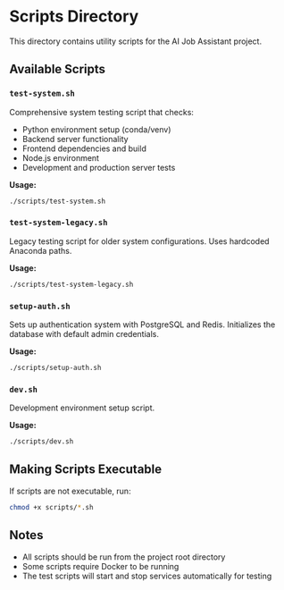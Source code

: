 # Scripts Directory

This directory contains utility scripts for the AI Job Assistant project.

## Available Scripts

### `test-system.sh`
Comprehensive system testing script that checks:
- Python environment setup (conda/venv)
- Backend server functionality
- Frontend dependencies and build
- Node.js environment
- Development and production server tests

**Usage:**
```bash
./scripts/test-system.sh
```

### `test-system-legacy.sh`
Legacy testing script for older system configurations.
Uses hardcoded Anaconda paths.

**Usage:**
```bash
./scripts/test-system-legacy.sh
```

### `setup-auth.sh`
Sets up authentication system with PostgreSQL and Redis.
Initializes the database with default admin credentials.

**Usage:**
```bash
./scripts/setup-auth.sh
```

### `dev.sh`
Development environment setup script.

**Usage:**
```bash
./scripts/dev.sh
```

## Making Scripts Executable

If scripts are not executable, run:
```bash
chmod +x scripts/*.sh
```

## Notes

- All scripts should be run from the project root directory
- Some scripts require Docker to be running
- The test scripts will start and stop services automatically for testing

